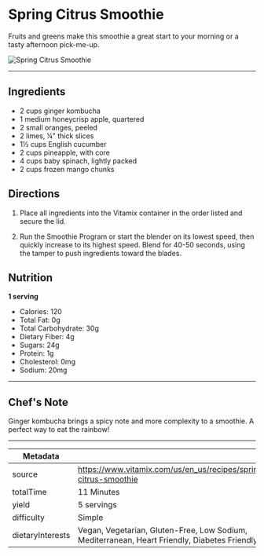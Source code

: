 # Spring Citrus Smoothie

Fruits and greens make this smoothie a great start to your morning or a tasty afternoon pick-me-up.

![Spring Citrus Smoothie](https://www.vitamix.com/content/dam/vitamix/home/recipes/q2-2023-recipes/Spring_Citrus_Smoothie_Immersion_470x449.jpg)

---

## Ingredients

- 2 cups ginger kombucha
- 1 medium honeycrisp apple, quartered
- 2 small oranges, peeled
- 2 limes, ¼" thick slices
- 1½ cups English cucumber
- 2 cups pineapple, with core
- 4 cups baby spinach, lightly packed
- 2 cups frozen mango chunks

## Directions

1. Place all ingredients into the Vitamix container in the order listed and secure the lid.

2. Run the Smoothie Program or start the blender on its lowest speed, then quickly increase to its highest speed. Blend for 40-50 seconds, using the tamper to push ingredients toward the blades.

## Nutrition

**1 serving**

- Calories: 120
- Total Fat: 0g
- Total Carbohydrate: 30g
- Dietary Fiber: 4g
- Sugars: 24g
- Protein: 1g
- Cholesterol: 0mg
- Sodium: 20mg

---

## Chef's Note

Ginger kombucha brings a spicy note and more complexity to a smoothie. A perfect way to eat the rainbow!

---

| Metadata |  |
| --- | --- |
| source | https://www.vitamix.com/us/en_us/recipes/spring-citrus-smoothie |
| totalTime | 11 Minutes |
| yield | 5 servings |
| difficulty | Simple |
| dietaryInterests | Vegan, Vegetarian, Gluten-Free, Low Sodium, Mediterranean, Heart Friendly, Diabetes Friendly |
